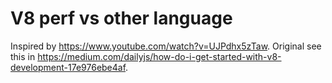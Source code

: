 # V8 perf vs other language

Inspired by https://www.youtube.com/watch?v=UJPdhx5zTaw.
Original see this in https://medium.com/dailyjs/how-do-i-get-started-with-v8-development-17e976ebe4af.
